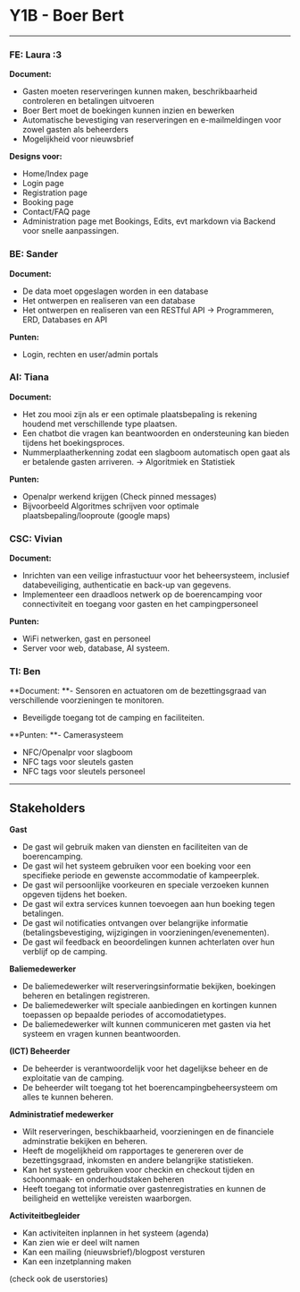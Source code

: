# Y1B - Boer Bert

---

### FE: Laura :3

**Document:**
- Gasten moeten reserveringen kunnen maken, beschrikbaarheid controleren en betalingen uitvoeren
- Boer Bert moet de boekingen kunnen inzien en bewerken
- Automatische bevestiging van reserveringen en e-mailmeldingen voor zowel gasten als beheerders
- Mogelijkheid voor nieuwsbrief

**Designs voor:**
- Home/Index page
- Login page
- Registration page
- Booking page
- Contact/FAQ page
- Administration page met Bookings, Edits, evt markdown via Backend voor snelle aanpassingen.

### BE: Sander

**Document:**
- De data moet opgeslagen worden in een database
- Het ontwerpen en realiseren van een database
- Het ontwerpen en realiseren van een RESTful API
-> Programmeren, ERD, Databases en API

**Punten:**
- Login, rechten en user/admin portals

### AI: Tiana

**Document:**
- Het zou mooi zijn als er een optimale plaatsbepaling is rekening houdend met verschillende type plaatsen.
- Een chatbot die vragen kan beantwoorden en ondersteuning kan bieden tijdens het boekingsproces.
- Nummerplaatherkenning zodat een slagboom automatisch open gaat als er betalende gasten arriveren.
-> Algoritmiek en Statistiek

**Punten:**
- Openalpr werkend krijgen (Check pinned messages)
- Bijvoorbeeld Algoritmes schrijven voor optimale plaatsbepaling/looproute (google maps)

### CSC: Vivian 

**Document:**
- Inrichten van een veilige infrastuctuur voor het beheersysteem, inclusief databeveiliging, authenticatie en back-up van gegevens.
- Implementeer een draadloos netwerk op de boerencamping voor connectiviteit en toegang voor gasten en het campingpersoneel

**Punten:**
- WiFi netwerken, gast en personeel
- Server voor web, database, AI systeem.

### TI: Ben

**Document:
**- Sensoren en actuatoren om de bezettingsgraad van verschillende voorzieningen te monitoren.
- Beveiligde toegang tot de camping en faciliteiten.

**Punten:
**- Camerasysteem
- NFC/Openalpr voor slagboom
- NFC tags voor sleutels gasten
- NFC tags voor sleutels personeel

---

## Stakeholders

**Gast**
- De gast wil gebruik maken van diensten en faciliteiten van de boerencamping.
- De gast wil het systeem gebruiken voor een boeking voor een specifieke periode en gewenste accommodatie of kampeerplek.
- De gast wil persoonlijke voorkeuren en speciale verzoeken kunnen opgeven tijdens het boeken.
- De gast wil extra services kunnen toevoegen aan hun boeking tegen betalingen.
- De gast wil notificaties ontvangen over belangrijke informatie (betalingsbevestiging, wijzigingen in voorzieningen/evenementen).
- De gast wil feedback en beoordelingen kunnen achterlaten over hun verblijf op de camping.

**Baliemedewerker**
- De baliemedewerker wilt reserveringsinformatie bekijken, boekingen beheren en betalingen registreren.
- De baliemedewerker wilt speciale aanbiedingen en kortingen kunnen toepassen op bepaalde periodes of accomodatietypes.
- De baliemedewerker wilt kunnen communiceren met gasten via het systeem en vragen kunnen beantwoorden.

**(ICT) Beheerder**
- De beheerder is verantwoordelijk voor het dagelijkse beheer en de exploitatie van de camping.
- De beheerder wilt toegang tot het boerencampingbeheersysteem om alles te kunnen beheren.

**Administratief medewerker**
- Wilt reserveringen, beschikbaarheid, voorzieningen en de financiele adminstratie bekijken en beheren.
- Heeft de mogelijkheid om rapportages te genereren over de bezettingsgraad, inkomsten en andere belangrijke statistieken.
- Kan het systeem gebruiken voor checkin en checkout tijden en schoonmaak- en onderhoudstaken beheren
- Heeft toegang tot informatie over gastenregistraties en kunnen de beiligheid en wettelijke vereisten waarborgen.

**Activiteitbegleider**
- Kan activiteiten inplannen in het systeem (agenda)
- Kan zien wie er deel wilt namen
- Kan een mailing (nieuwsbrief)/blogpost versturen
- Kan een inzetplanning maken

(check ook de userstories)
